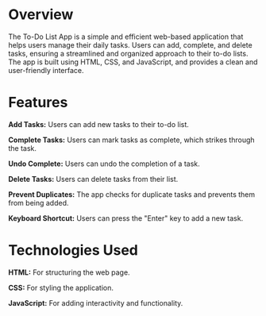 # Overview
The To-Do List App is a simple and efficient web-based application that helps users manage their daily tasks. Users can add, complete, and delete tasks, ensuring a streamlined and organized approach to their to-do lists. The app is built using HTML, CSS, and JavaScript, and provides a clean and user-friendly interface.

# Features
**Add Tasks:** Users can add new tasks to their to-do list.

**Complete Tasks:** Users can mark tasks as complete, which strikes through the task.

**Undo Complete:** Users can undo the completion of a task.

**Delete Tasks:** Users can delete tasks from their list.

**Prevent Duplicates:** The app checks for duplicate tasks and prevents them from being added.

**Keyboard Shortcut:** Users can press the "Enter" key to add a new task.

# Technologies Used
**HTML:** For structuring the web page.

**CSS:** For styling the application.

**JavaScript:** For adding interactivity and functionality.
